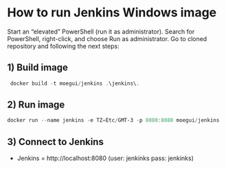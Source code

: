 # How to run Jenkins Windows image

Start an “elevated” PowerShell (run it as administrator). Search for PowerShell, right-click, and choose Run as administrator. Go to cloned repository and following the next steps:

## 1) Build image

```powershell
 docker build -t moegui/jenkins .\jenkins\.
```

## 2) Run image

```powershell
docker run --name jenkins -e TZ=Etc/GMT-3 -p 8080:8080 moegui/jenkins
```

## 3) Connect to Jenkins

+ Jenkins = http://localhost:8080 (user: jenkinks pass: jenkinks)